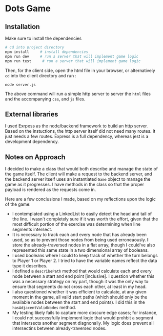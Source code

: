 # Dots Game


## Installation

Make sure to install the dependencies

```bash
# cd into project directory
npm install     # install dependencies
npm run dev     # run a server that will implement game logic
npm run test     # run a server that will implement game logic
```


Then, for the client side, open the html file in your browser, or alternatively `cd` into the client directory and run :

```node
node server.js
```

The above command will run a simple http server to server the `html` files and the accompanying `css`, and `js` files.

## External libraries

I used Exrpess as the node/backend framework to build an http server. Based on the instuctions, the http server itself did not need many routes. It just needs a few routes. Express is a full dependency, whereas jest is a development dependency. 

## Notes on Approach

I decided to make a class that would both describe and manage the state of the game itself. The client will make a request to the backend server, and the backend server itself uses an instantiated `Game` object to manage the game as it progresses. I have methods in the class so that the proper payload is rendered as the requests come in. 

Here are a few conclusions I made, based on my reflections upon the logic of the game: 

* I contemplated using a LinkedList to easily detect the head and tail of the line. I wasn't completely sure if it was worth the effort, given that the most difficult portion of the exercise was determining when line segments intersect.
* It is necessary to track each and every node that has already been used, so as to prevent those nodes from being used erroneaously. I store the already-traversed nodes in a flat array, though I could've also represented this same state in a two dimensional array of booleans.
* I used booleans where I could to keep track of whether the turn belongs to Player 1 or Player 2. I tried to have the variable names reflect the data type it describes. 
* I defined a `describePath` method that would calculate each and every node between a start and end point [inclusive]. I question whether this was a necessary strategy on my part, though it was the only way to ensure that segments do not cross each other, at least in my head.
* I also questioned whether it was efficient to calculate, at any given moment in the game, all valid start paths (which should only be the available nodes between the start and end points). I did this in the `hasAdjacentValidNodes` method.
* My testing likely fails to capture more obscure edge cases; for instance, I could not successfully implement logic that would prohbit a segment that intersects another segment diagnonally. My logic does prevent all intersectins between already-traversed nodes.


